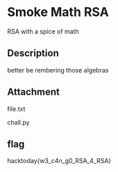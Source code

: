 # Smoke Math RSA
RSA with a spice of math

## Description
better be rembering those algebras

## Attachment
file.txt


chall.py

## flag
hacktoday{w3_c4n_g0_RSA_4_RSA}


